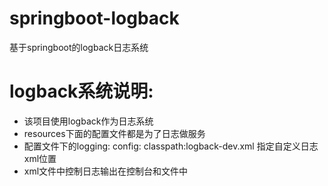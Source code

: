 # springboot-logback
基于springboot的logback日志系统


# logback系统说明:
* 该项目使用logback作为日志系统
* resources下面的配置文件都是为了日志做服务
* 配置文件下的logging:
  config: classpath:logback-dev.xml   指定自定义日志xml位置
* xml文件中控制日志输出在控制台和文件中


